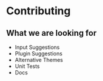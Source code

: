 # Contributing

## What we are looking for

- Input Suggestions
- Plugin Suggestions
- Alternative Themes
- Unit Tests
- Docs
